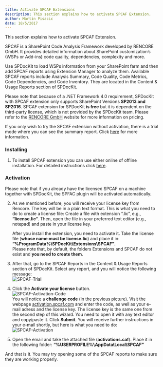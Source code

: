 ```yaml
---
title: Activate SPCAF Extensions
description: This section explains how to activate SPCAF Extension.
author: Martin Pisacic
date: 18/5/2017
---
```


This section explains how to activate SPCAF Extension.

SPCAF is a SharePoint Code Analysis Framework developed by RENCORE GmbH. It provides detailed information about SharePoint customization’s (WSPs or Add-ins) code quality, dependencies, complexity and more.

Use SPDocKit to load WSPs information from your SharePoint farm and then add SPCAF reports using Extension Manager to analyze them. Available SPCAF reports include Analysis Summary, Code Quality, Code Metrics, Code Dependencies, and Code Inventory. They are located in the Content & Usage Reports section of SPDocKit.

Please note that because of a .NET Framework 4.0 requirement, SPDocKit with SPCAF extension only supports SharePoint Versions **SP2013 and SP2016**.
SPCAF extension for SPDocKit **is free** but it is dependent on the third-party license, which is not provided by the SPDocKit team.
Please refer to the [RENCORE GmbH](https://www.spcaf.com/) website for more information on pricing.

If you only wish to try the SPCAF extension without activation, there is a trial mode where you can see the summary report. Click [here](https://rencore.com/products/spcaf/try/) for more information.

### **Installing**

1. To install SPCAF extension you can use either online of offline installation. For detailed instructions click [here](#internal/how-to/reports/install-spdockit-extensions).

### **Activation**

Please note that if you already have the licensed SPCAF on a machine together with SPDocKit, the SPFAC plugin will be activated automatically.

2. As we mentioned before, you will receive your license key from Rencore. The key will be in a plain text format. This is what you need to do to create a license file:
Create a file with extension “.lic”, e.g., **“license.lic“**. Then, open the file in your preferred text editor (e.g., notepad) and paste in your license key.

    After you install the extension, you need to activate it. Take the license file (**whose name must be license.lic**) and place it in: **“%ProgramData%\SPDocKit\Extensions\SPCAF”**.  
    Please note that, by default, the folders Extensions and SPCAF do not exist and **you need to create them**.

3. After that, go to the SPCAF Reports in the Content & Usage Reports section of SPDocKit. Select any report, and you will notice the following message:  
![SPCAF-Trial](#img/spcaf-trial.png)

4. Click the **Activate your license** button.  
![SPCAF-Activation-Code](#img/spcaf-activation-code.png)  
You will notice a **challenge code** (in the previous picture). Visit the webpage [activation.spcaf.com](https://activation.rencore.com/) and enter the code, as well as your e-mail adress and the license key. The license key is the same one from the second step of this wizard. You need to open it with any text editor and copy/paste it. Click **Submit**.
You will receive further instructions in your e-mail shortly, but here is what you need to do:  
![SPCAF-Activation](#img/spcaf-activation.png)

5. Open the email and take the attached file (**activations.caf**). Place it in the following folder: **“%USERPROFILE%\AppData\Local\SPCAF”**

And that is it. You may try opening some of the SPCAF reports to make sure they are working properly.
